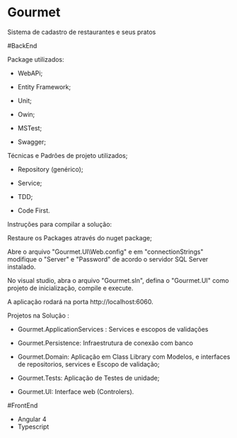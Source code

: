 # Gourmet
Sistema de cadastro de restaurantes e seus pratos

#BackEnd

Package utilizados:

- WebAPi;

- Entity Framework;

- Unit;

- Owin;

- MSTest;

- Swagger;

Técnicas e Padrões de projeto utilizados;

- Repository (genérico);

- Service;

- TDD;

- Code First.

Instruções para compilar a solução:

Restaure os Packages através do nuget package;

Abre o arquivo "Gourmet.UI\Web.config" e em "connectionStrings" modifique o "Server" e "Password" de acordo o servidor SQL Server instalado.

No visual studio, abra o arquivo "Gourmet.sln", defina o "Gourmet.UI" como projeto de inicialização, compile e execute.

A aplicação rodará na porta http://localhost:6060.


Projetos na Solução :

- Gourmet.ApplicationServices : Services e escopos de validações

- Gourmet.Persistence: Infraestrutura de conexão com banco

- Gourmet.Domain: Aplicação em Class Library com Modelos,  e interfaces de repositorios, services e Escopo de validação;

- Gourmet.Tests: Aplicação de Testes de unidade;

- Gourmet.UI: Interface web (Controlers).

#FrontEnd

- Angular 4
- Typescript
